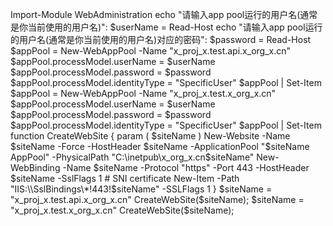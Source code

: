 Import-Module WebAdministration
echo "请输入app pool运行的用户名(通常是你当前使用的用户名)":
$userName = Read-Host
echo "请输入app pool运行的用户名(通常是你当前使用的用户名)对应的密码":
$password = Read-Host
$appPool = New-WebAppPool -Name "x_proj_x.test.api.x_org_x.cn"
$appPool.processModel.userName = $userName
$appPool.processModel.password = $password
$appPool.processModel.identityType = "SpecificUser"
$appPool | Set-Item
$appPool = New-WebAppPool -Name "x_proj_x.test.x_org_x.cn"
$appPool.processModel.userName = $userName
$appPool.processModel.password = $password
$appPool.processModel.identityType = "SpecificUser"
$appPool | Set-Item
function CreateWebSite {
    param (
        $siteName
    )
    New-Website -Name $siteName -Force -HostHeader $siteName -ApplicationPool "$siteName AppPool" -PhysicalPath "C:\inetpub\x_org_x.cn\$siteName"
    New-WebBinding -Name $siteName  -Protocol "https" -Port 443 -HostHeader $siteName -SslFlags 1 # SNI certificate
    New-Item -Path "IIS:\\SslBindings\*!443!$siteName" -SSLFlags 1
}
$siteName = "x_proj_x.test.api.x_org_x.cn"
CreateWebSite($siteName);
$siteName = "x_proj_x.test.x_org_x.cn"
CreateWebSite($siteName);
